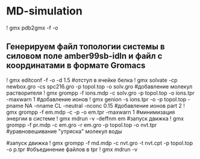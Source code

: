 # MD-simulation
! gmx pdb2gmx -f -o 
## Генерируем файл топологии системы в силовом поле amber99sb-idln и файл с координатами в формате Gromacs

! gmx editconf -f  -o  -d 1.5
 #отступ в ячейке белка
! gmx solvate -cp newbox.gro -cs spc216.gro -p topol.top -o solv.gro
 #добавление молекул растворителя
! gmx grompp -f ions.mdp -c solv.gro -p topol.top -o ions.tpr -maxwarn 1
 #добавление ионов
! gmx genion -s ions.tpr -o -p topol.top -pname NA -nname CL -neutral -nconc 0.15
 #добавление ионов part 2
! gmx grompp -f em.mdp -c  -p -o em.tpr -maxwarn 1
 #минимизация энергии в системе
! gmx mdrun -v -deffnm em
 #запуск движка
! gmx grompp -f pr.mdp -c em.gro -r em.gro -p topol.top -o nvt.tpr
 #уравновешивание "утряска" молекул воды

 #запуск движка
! gmx grompp -f md.mdp -c nvt.gro -t nvt.cpt -p topol.top -o p.tpr
 #объединение файлов в tpr
! gmx mdrun -v 
